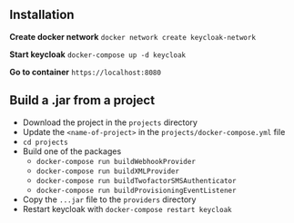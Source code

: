 Installation
------------

**Create docker network**
``docker network create keycloak-network``

**Start keycloak**
``docker-compose up -d keycloak``

**Go to container**
``https://localhost:8080``


Build a .jar from a project
---------------------------

- Download the project in the `projects` directory
- Update the `<name-of-project>` in the `projects/docker-compose.yml` file
- `cd projects`
- Build one of the packages
  - `docker-compose run buildWebhookProvider`
  - `docker-compose run buildXMLProvider`
  - `docker-compose run buildTwofactorSMSAuthenticator`
  - `docker-compose run buildProvisioningEventListener`
- Copy the `...jar` file to the `providers` directory
- Restart keycloak with `docker-compose restart keycloak`